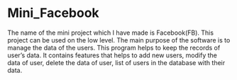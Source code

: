# Mini_Facebook
The name of the mini project which I have made is Facebook(FB). This project can be used on the low level. The main purpose of the software is to manage the data of the users. This program helps to keep the records of user’s data. It contains features that helps to add new users, modify the data of user, delete the data of user, list of users in the database with their data.

